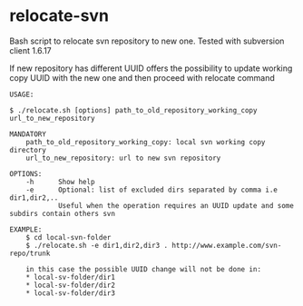 relocate-svn
============

Bash script to relocate svn repository to new one. Tested with subversion client 1.6.17

If new repository has different UUID offers the possibility to update working copy UUID with the new one and then proceed with relocate command

	USAGE:

	$ ./relocate.sh [options] path_to_old_repository_working_copy url_to_new_repository

	MANDATORY
		path_to_old_repository_working_copy: local svn working copy directory
		url_to_new_repository: url to new svn repository

	OPTIONS:
		-h 		Show help
		-e 		Optional: list of excluded dirs separated by comma i.e dir1,dir2,..
				Useful when the operation requires an UUID update and some subdirs contain others svn

	EXAMPLE:
		$ cd local-svn-folder
		$ ./relocate.sh -e dir1,dir2,dir3 . http://www.example.com/svn-repo/trunk

		in this case the possible UUID change will not be done in:
		* local-sv-folder/dir1
		* local-sv-folder/dir2
		* local-sv-folder/dir3
